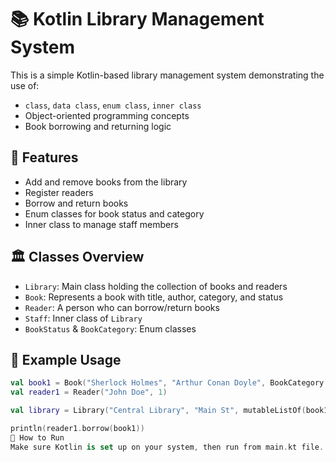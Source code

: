 # 📚 Kotlin Library Management System

This is a simple Kotlin-based library management system demonstrating the use of:

- `class`, `data class`, `enum class`, `inner class`
- Object-oriented programming concepts
- Book borrowing and returning logic

## 📁 Features

- Add and remove books from the library
- Register readers
- Borrow and return books
- Enum classes for book status and category
- Inner class to manage staff members

## 🏛️ Classes Overview

- `Library`: Main class holding the collection of books and readers
- `Book`: Represents a book with title, author, category, and status
- `Reader`: A person who can borrow/return books
- `Staff`: Inner class of `Library`
- `BookStatus` & `BookCategory`: Enum classes

## 📌 Example Usage

```kotlin
val book1 = Book("Sherlock Holmes", "Arthur Conan Doyle", BookCategory.DETECTIVE, BookStatus.AVAILABLE)
val reader1 = Reader("John Doe", 1)

val library = Library("Central Library", "Main St", mutableListOf(book1), mutableListOf(reader1))

println(reader1.borrow(book1))
🚀 How to Run
Make sure Kotlin is set up on your system, then run from main.kt file.